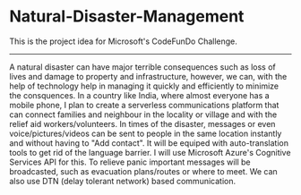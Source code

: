 # Natural-Disaster-Management
This is the project idea for Microsoft's CodeFunDo Challenge.

----

A natural disaster can have major terrible consequences such as loss of lives and damage to property and infrastructure, however, we can, with the help of technology help in managing it quickly and efficiently to minimize the consquences. In a country like India, where almost everyone has a mobile phone, I plan to create a serverless communications platform that can connect families and neighbour in the locality or village and with the relief aid workers/volunteers. 
In times of the disaster, messages or even voice/pictures/videos can be sent to people in the same location instantly and without having to "Add contact". It will be equiped with auto-translation tools to get rid of the language barrier. I will use Microsoft Azure's Cognitive Services API for this. To relieve panic important messages will be broadcasted, such as evacuation plans/routes or where to meet. We can also use DTN (delay tolerant network) based communication.

